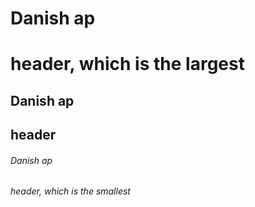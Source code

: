 # Danish ap <h1> header, which is the largest
## Danish ap <h2> header 
###### Danish ap <h6> header, which is the smallest
